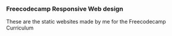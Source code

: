 ### Freecodecamp Responsive Web design

These are the static websites made by me for the Freecodecamp Curriculum
